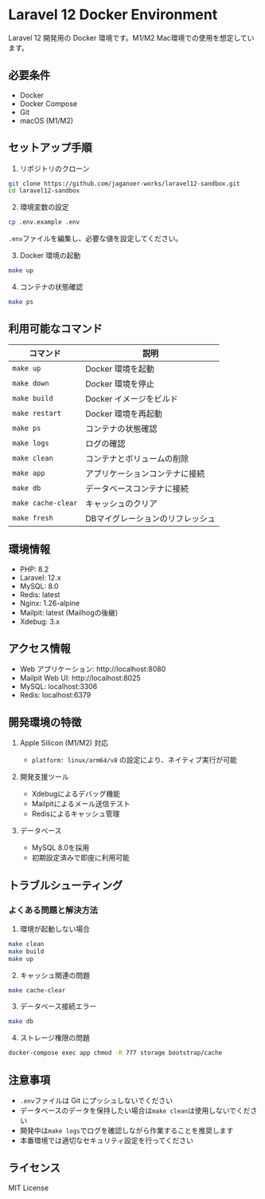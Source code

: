 # Laravel 12 Docker Environment

Laravel 12 開発用の Docker 環境です。M1/M2 Mac環境での使用を想定しています。

## 必要条件

- Docker
- Docker Compose
- Git
- macOS (M1/M2)

## セットアップ手順

1. リポジトリのクローン

```bash
git clone https://github.com/jaganoer-works/laravel12-sandbox.git
cd laravel12-sandbox
```

2. 環境変数の設定

```bash
cp .env.example .env
```

`.env`ファイルを編集し、必要な値を設定してください。

3. Docker 環境の起動

```bash
make up
```

4. コンテナの状態確認

```bash
make ps
```

## 利用可能なコマンド

| コマンド           | 説明                           |
| ------------------ | ------------------------------ |
| `make up`          | Docker 環境を起動              |
| `make down`        | Docker 環境を停止              |
| `make build`       | Docker イメージをビルド        |
| `make restart`     | Docker 環境を再起動            |
| `make ps`          | コンテナの状態確認             |
| `make logs`        | ログの確認                     |
| `make clean`       | コンテナとボリュームの削除     |
| `make app`         | アプリケーションコンテナに接続 |
| `make db`          | データベースコンテナに接続     |
| `make cache-clear` | キャッシュのクリア             |
| `make fresh`       | DBマイグレーションのリフレッシュ |

## 環境情報

- PHP: 8.2
- Laravel: 12.x
- MySQL: 8.0
- Redis: latest
- Nginx: 1.26-alpine
- Mailpit: latest (Mailhogの後継)
- Xdebug: 3.x

## アクセス情報

- Web アプリケーション: http://localhost:8080
- Mailpit Web UI: http://localhost:8025
- MySQL: localhost:3306
- Redis: localhost:6379

## 開発環境の特徴

1. Apple Silicon (M1/M2) 対応
   - `platform: linux/arm64/v8` の設定により、ネイティブ実行が可能

2. 開発支援ツール
   - Xdebugによるデバッグ機能
   - Mailpitによるメール送信テスト
   - Redisによるキャッシュ管理

3. データベース
   - MySQL 8.0を採用
   - 初期設定済みで即座に利用可能

## トラブルシューティング

### よくある問題と解決方法

1. 環境が起動しない場合

```bash
make clean
make build
make up
```

2. キャッシュ関連の問題

```bash
make cache-clear
```

3. データベース接続エラー

```bash
make db
```

4. ストレージ権限の問題

```bash
docker-compose exec app chmod -R 777 storage bootstrap/cache
```

## 注意事項

- `.env`ファイルは Git にプッシュしないでください
- データベースのデータを保持したい場合は`make clean`は使用しないでください
- 開発中は`make logs`でログを確認しながら作業することを推奨します
- 本番環境では適切なセキュリティ設定を行ってください

## ライセンス

MIT License
